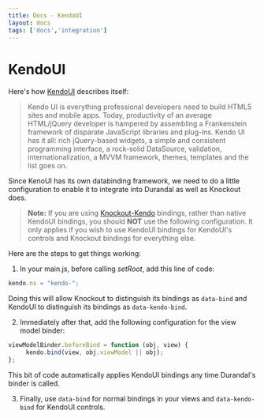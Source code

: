 ```yaml
---
title: Docs - KendoUI
layout: docs
tags: ['docs','integration']
---
```

# KendoUI
#### 

Here's how [KendoUI](http://www.kendoui.com/) describes itself:

> Kendo UI is everything professional developers need to build HTML5 sites and mobile apps. Today, productivity of an average HTML/jQuery developer is hampered by assembling a Frankenstein framework of disparate JavaScript libraries 
and plug-ins. Kendo UI has it all: rich jQuery-based widgets, a simple and consistent programming interface, a rock-solid DataSource, validation, internationalization, a MVVM framework, themes, templates and the list goes on.

Since KenoUI has its own databinding framework, we need to do a little configuration to enable it to integrate into Durandal as well as Knockout does.


> **Note:** If you are using [Knockout-Kendo](http://rniemeyer.github.io/knockout-kendo/) bindings, rather than native KendoUI bindings, you should **NOT** use the following configuration. It only applies if you wish to use KendoUI bindings for KendoUI's controls and Knockout bindings for everything else.

Here are the steps to get things working:

1. In your main.js, before calling _setRoot_, add this line of code: 
```javascript
kendo.ns = "kendo-";
```
Doing this will allow Knockout to distinguish its bindings as `data-bind` and KendoUI to distinguish its bindings as `data-kendo-bind`.

2. Immediately after that, add the following configuration for the view model binder:
```javascript
viewModelBinder.beforeBind = function (obj, view) {
     kendo.bind(view, obj.viewModel || obj);
};
```
This bit of code automatically applies KendoUI bindings any time Durandal's binder is called.

3. Finally, use `data-bind` for normal bindings in your views and `data-kendo-bind` for KendoUI controls.